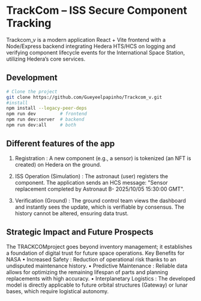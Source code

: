 # TrackCom – ISS Secure Component Tracking

Trackcom_v is a modern application React + Vite frontend with a Node/Express backend integrating Hedera HTS/HCS 
on logging and verifying component lifecycle events for the International Space Station, utilizing
 Hedera’s core services.

## Development

```sh
# Clone the project
git clone https://github.com/Gueyeelpapinho/Trackcom_v.git
#install
npm install --legacy-peer-deps
npm run dev         # frontend
npm run dev:server  # backend
npm run dev:all     # both
```
## Different features of the app
 1. Registration : A new component (e.g., a sensor) is tokenized (an NFT is
 created) on Hedera on the ground.
 
 2.  ISS Operation (Simulation) : The astronaut (user) registers the component.
 The application sends an HCS message: "Sensor replacement completed by Astronaut B- 2025/10/05 15:30:00 GMT".

 3. Verification (Ground) : The ground control team views the dashboard and
 instantly sees the update, which is verifiable by consensus. The history cannot be
 altered, ensuring data trust.


 ## Strategic Impact and Future Prospects

 The TRACKCOMproject goes beyond inventory management; it establishes a foundation of
 digital trust for future space operations.
 Key Benefits for NASA
 • Increased Safety : Reduction of operational risk thanks to an undisputed maintenance
 history.
 • Predictive Maintenance : Reliable data allows for optimizing the remaining lifespan of
 parts and planning replacements with high accuracy.
 • Interplanetary Logistics : The developed model is directly applicable to future orbital
 structures (Gateway) or lunar bases, which require logistical autonomy.
